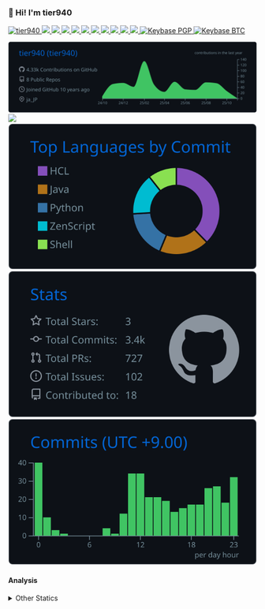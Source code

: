 ### 👋 Hi! I'm tier940

<p align="left"> 
  <a href="https://github.com/tier940/tier940/">
    <img src="https://komarev.com/ghpvc/?username=tier940" alt="tier940" />
  </a>
  <a href="http://twitter.com/tier940">
    <img height="20" src="https://img.shields.io/twitter/follow/tier940?label=Twitter&logo=twitter&style=flat" />
  </a>
  <a href="https://github.com/tier940">
    <img height="20" src="https://img.shields.io/github/followers/tier940?label=follow&logo=github&style=flat" />
  </a>
  <a href="https://www.reddit.com/user/tier940">
    <img height="20" src="https://img.shields.io/reddit/user-karma/combined/tier940?label=Reddit&logo=reddit&style=flat" />
  </a>
  <a href="https://stackoverflow.com/users/17317833/tier940">
    <img height="20" src="https://img.shields.io/stackexchange/stackoverflow/r/17317833?label=StackOverflow&logo=stack-overflow&style=flat" />
  </a>
  <a href="https://zenn.dev/tier940">
    <img height="20" src="https://zenn.badge.nikaera.com/s/tier940/likes" />
  </a>
  <a href="https://zenn.dev/tier940">
    <img height="20" src="https://zenn.badge.nikaera.com/s/tier940/followers" />
  </a>
  <a href="https://zenn.dev/tier940">
    <img height="20" src="https://zenn.badge.nikaera.com/s/tier940/articles" />
  </a>
  <a href="http://qiita.com/tier940">
    <img height="20" src="https://qiita-badge.apiapi.app/s/tier940/posts.svg" />
  </a>
  <a href="http://qiita.com/tier940">
    <img height="20" src="https://qiita-badge.apiapi.app/s/tier940/contributions.svg" />
  </a>
  <a href="https://github.com/tier940/tier940/">
    <img height="20" src="https://github.com/tier940/tier940/actions/workflows/main.yml/badge.svg" />
  </a>
  <a href="https://keybase.io/tier940">
    <img alt="Keybase PGP" src="https://img.shields.io/keybase/pgp/tier940">
  </a>
  <a href="https://keybase.io/tier940">
    <img alt="Keybase BTC" src="https://img.shields.io/keybase/btc/tier940">
  </a>
</p>

[![](https://raw.githubusercontent.com/tier940/tier940/main/profile-summary-card-output/github_dark/0-profile-details.svg)](https://github.com/vn7n24fzkq/github-profile-summary-cards)
[![](https://raw.githubusercontent.com/tier940/tier940/main/profile-summary-card-output/github_dark/1-repos-per-language.svg)](https://github.com/vn7n24fzkq/github-profile-summary-cards) [![](https://raw.githubusercontent.com/tier940/tier940/main/profile-summary-card-output/github_dark/2-most-commit-language.svg)](https://github.com/vn7n24fzkq/github-profile-summary-cards)
[![](https://raw.githubusercontent.com/tier940/tier940/main/profile-summary-card-output/github_dark/3-stats.svg)](https://github.com/vn7n24fzkq/github-profile-summary-cards) [![](https://raw.githubusercontent.com/tier940/tier940/main/profile-summary-card-output/github_dark/4-productive-time.svg)](https://github.com/vn7n24fzkq/github-profile-summary-cards)


#### Analysis
<!-- <img height="150" src="https://github.com/tier940/tier940/blob/master/images/stat.svg" alt="Alternative Text"/> -->

<details>
  <summary>Other Statics</summary>
  <!--START_SECTION:waka-->
![Code Time](http://img.shields.io/badge/Code%20Time-3%2C265%20hrs%207%20mins-blue)

**🐱 My GitHub Data** 

> 📦 23.9 kB Used in GitHub's Storage 
 > 
> 💼 Opted to Hire
 > 
> 📜 12 Public Repositories 
 > 
> 🔑 2 Private Repositories 
 > 
**I'm an Early 🐤** 

```text
🌞 Morning                1659 commits        ████░░░░░░░░░░░░░░░░░░░░░   16.09 % 
🌆 Daytime                3746 commits        █████████░░░░░░░░░░░░░░░░   36.33 % 
🌃 Evening                3788 commits        █████████░░░░░░░░░░░░░░░░   36.74 % 
🌙 Night                  1118 commits        ███░░░░░░░░░░░░░░░░░░░░░░   10.84 % 
```
📅 **I'm Most Productive on Saturday** 

```text
Monday                   1009 commits        ██░░░░░░░░░░░░░░░░░░░░░░░   09.79 % 
Tuesday                  1774 commits        ████░░░░░░░░░░░░░░░░░░░░░   17.20 % 
Wednesday                1215 commits        ███░░░░░░░░░░░░░░░░░░░░░░   11.78 % 
Thursday                 1124 commits        ███░░░░░░░░░░░░░░░░░░░░░░   10.90 % 
Friday                   1338 commits        ███░░░░░░░░░░░░░░░░░░░░░░   12.98 % 
Saturday                 1998 commits        █████░░░░░░░░░░░░░░░░░░░░   19.38 % 
Sunday                   1853 commits        ████░░░░░░░░░░░░░░░░░░░░░   17.97 % 
```


📊 **This Week I Spent My Time On** 

```text
🕑︎ Time Zone: Asia/Tokyo

💬 Programming Languages: 
Other                    33 hrs 34 mins      ████████████████░░░░░░░░░   65.60 % 
Java                     7 hrs 3 mins        ███░░░░░░░░░░░░░░░░░░░░░░   13.78 % 
JSON                     1 hr 39 mins        █░░░░░░░░░░░░░░░░░░░░░░░░   03.24 % 
YAML                     1 hr 37 mins        █░░░░░░░░░░░░░░░░░░░░░░░░   03.17 % 
Markdown                 1 hr 18 mins        █░░░░░░░░░░░░░░░░░░░░░░░░   02.56 % 

🔥 Editors: 
Edge                     31 hrs 43 mins      ████████████████░░░░░░░░░   62.00 % 
Intellijidea             10 hrs 4 mins       █████░░░░░░░░░░░░░░░░░░░░   19.69 % 
VS Code                  9 hrs 22 mins       █████░░░░░░░░░░░░░░░░░░░░   18.32 % 

💻 Operating System: 
Windows                  48 hrs 24 mins      ████████████████████████░   94.58 % 
Linux                    2 hrs 46 mins       █░░░░░░░░░░░░░░░░░░░░░░░░   05.42 % 
```

**I Mostly Code in Java** 

```text
Java                     14 repos            ████████████░░░░░░░░░░░░░   46.67 % 
ZenScript                3 repos             ██░░░░░░░░░░░░░░░░░░░░░░░   10.00 % 
Groovy                   1 repo              █░░░░░░░░░░░░░░░░░░░░░░░░   03.33 % 
HTML                     1 repo              █░░░░░░░░░░░░░░░░░░░░░░░░   03.33 % 
Dockerfile               1 repo              █░░░░░░░░░░░░░░░░░░░░░░░░   03.33 % 
```



**Timeline**

![Lines of Code chart](https://raw.githubusercontent.com/tier940/tier940/main/assets/bar_graph.png)


 Last Updated on 14/02/2024 00:12:47 UTC
<!--END_SECTION:waka-->
</details>
